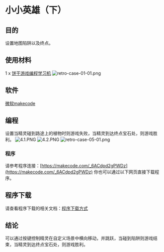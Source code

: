 # 小小英雄（下）

## 目的
设置地图陷阱以及终点。

## 使用材料
1 x [饼干游戏编程学习机](https://item.taobao.com/item.htm?spm=a1z10.5-c-s.w4002-18602834185.82.51a95ccfE1IJt1&id=644090757603)
![retro-case-01-01.png](https://cdn.nlark.com/yuque/0/2021/png/12684684/1621233360561-92239e3f-9ee9-452f-8fae-63c7f896daca.png#clientId=udf9a6153-bd47-4&from=ui&height=286&id=ue2a87608&margin=%5Bobject%20Object%5D&name=retro-case-01-01.png&originHeight=497&originWidth=400&originalType=binary&ratio=1&size=213971&status=done&style=none&taskId=u067f9d01-807d-490d-af5b-7ab18e75c9e&width=230)

## 软件
[微软makecode](https://arcade.makecode.com/)

## 编程
设置当精灵碰到路途上的植物时则游戏失败，当精灵到达终点宝石处，则游戏胜利。
![4.1.PNG](https://cdn.nlark.com/yuque/0/2021/png/12684684/1621319299923-13c3c77e-5236-42e0-b697-3f551a78def5.png#clientId=ueaf1e751-954c-4&from=ui&id=uec6977d4&margin=%5Bobject%20Object%5D&name=4.1.PNG&originHeight=95&originWidth=600&originalType=binary&ratio=1&size=26064&status=done&style=none&taskId=u43a1a777-5c4a-471d-ac38-168578d530c)
![4.2.PNG](https://cdn.nlark.com/yuque/0/2021/png/12684684/1621319355571-a54b22f3-0ed7-4961-a9cb-0a7ac769ccaa.png#clientId=ueaf1e751-954c-4&from=ui&id=u5286aa34&margin=%5Bobject%20Object%5D&name=4.2.PNG&originHeight=55&originWidth=365&originalType=binary&ratio=1&size=4947&status=done&style=none&taskId=uf6d3a9ad-79a4-4186-98b6-50bd22b3309)
![retro-case-05-01.png](https://cdn.nlark.com/yuque/0/2021/png/12684684/1621233393599-73d15976-11aa-4955-9c88-2a93b73bc6b7.png#clientId=udf9a6153-bd47-4&from=ui&id=u9377b491&margin=%5Bobject%20Object%5D&name=retro-case-05-01.png&originHeight=933&originWidth=600&originalType=binary&ratio=1&size=197203&status=done&style=none&taskId=uab861cf3-5b68-4c1c-87b2-a07f95dcdbf)

### 程序
请参考程序连接：[https://makecode.com/_6ACdpd2gPWDz](https://makecode.com/_6ACdpd2gPWDz)
你也可以通过以下网页直接下载程序。

## 程序下载
请查看程序下载的相关文档：[程序下载方式](https://www.yuque.com/elecfreaks-learn/retro/wxo25w)

## 结论
可以通过按键控制精灵在自定义场景中横向移动，并跳跃，当碰到陷阱则游戏结束，当精灵到达终点宝石处，则游戏胜利。
